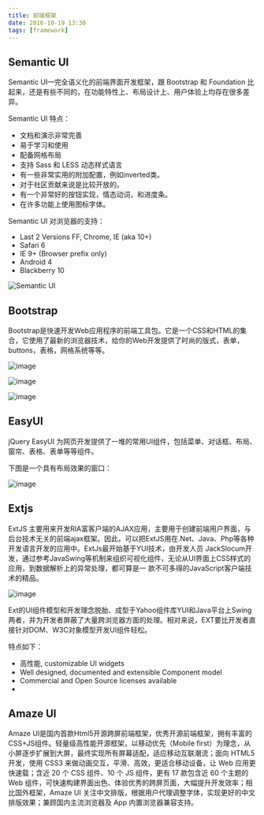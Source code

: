 ```yaml
---
title: 前端框架
date: 2016-10-19 13:30
tags: [framework]
---
```


## Semantic UI

Semantic UI—完全语义化的前端界面开发框架，跟 Bootstrap 和 Foundation 比起来，还是有些不同的，在功能特性上、布局设计上、用户体验上均存在很多差异。

Semantic UI 特点：

- 文档和演示非常完善
- 易于学习和使用
- 配备网格布局
- 支持 Sass 和 LESS 动态样式语言
- 有一些非常实用的附加配置，例如inverted类。
- 对于社区贡献来说是比较开放的。
- 有一个非常好的按钮实现，情态动词，和进度条。
- 在许多功能上使用图标字体。


Semantic UI 对浏览器的支持：

- Last 2 Versions FF, Chrome, IE (aka 10+)
- Safari 6
- IE 9+ (Browser prefix only)
- Android 4
- Blackberry 10

![Semantic UI](http://static.oschina.net/uploads/space/2013/1008/140748_1T9v_119807.jpg)


## Bootstrap

Bootstrap是快速开发Web应用程序的前端工具包。它是一个CSS和HTML的集合，它使用了最新的浏览器技术，给你的Web开发提供了时尚的版式，表单，buttons，表格，网格系统等等。

![image](http://static.oschina.net/uploads/img/201203/16115128_hu5O.jpg)

![image](http://static.oschina.net/uploads/img/201203/16115128_hu5O.jpg)

![image](http://static.oschina.net/uploads/img/201203/16115128_hu5O.jpg)


## EasyUI
jQuery EasyUI 为网页开发提供了一堆的常用UI组件，包括菜单、对话框、布局、窗帘、表格、表单等等组件。

下图是一个具有布局效果的窗口：

![image](http://www.oschina.net/uploads/img/201006/17133511_uzSV.png)


## Extjs

ExtJS 主要用来开发RIA富客户端的AJAX应用，主要用于创建前端用户界面，与后台技术无关的前端ajax框架。因此，可以把ExtJS用在.Net、Java、Php等各种开发语言开发的应用中。ExtJs最开始基于YUI技术，由开发人员 JackSlocum开发，通过参考JavaSwing等机制来组织可视化组件，无论从UI界面上CSS样式的应用，到数据解析上的异常处理，都可算是一 款不可多得的JavaScript客户端技术的精品。

![image](http://www.oschina.net/uploads/img/200901/23203214_nLq4.png)

Ext的UI组件模型和开发理念脱胎、成型于Yahoo组件库YUI和Java平台上Swing两者，并为开发者屏蔽了大量跨浏览器方面的处理。相对来说，EXT要比开发者直接针对DOM、W3C对象模型开发UI组件轻松。

特点如下：

- 高性能, customizable UI widgets
- Well designed, documented and extensible Component model
- Commercial and Open Source licenses available
- 


## Amaze UI

 Amaze UI是国内首款Html5开源跨屏前端框架，优秀开源前端框架，拥有丰富的CSS+JS组件。轻量级高性能开源框架，以移动优先（Mobile first）为理念，从小屏逐步扩展到大屏，最终实现所有屏幕适配，适应移动互联潮流；面向 HTML5 开发，使用 CSS3 来做动画交互，平滑、高效，更适合移动设备，让 Web 应用更快速载；含近 20 个 CSS 组件、10 个 JS 组件，更有 17 款包含近 60 个主题的 Web 组件，可快速构建界面出色、体验优秀的跨屏页面，大幅提升开发效率；相比国外框架，Amaze UI 关注中文排版，根据用户代理调整字体，实现更好的中文排版效果；兼顾国内主流浏览器及 App 内置浏览器兼容支持。